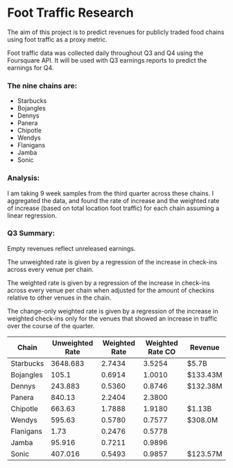 # Foot Traffic Research

The aim of this project is to predict revenues for publicly traded food chains using foot traffic as a proxy metric.

Foot traffic data was collected daily throughout Q3 and Q4 using the Foursquare API. It will be used with Q3 earnings reports to predict the earnings for Q4.

### The nine chains are:
- Starbucks
- Bojangles
- Dennys
- Panera
- Chipotle
- Wendys
- Flanigans
- Jamba
- Sonic


### Analysis:

I am taking 9 week samples from the third quarter across these chains. I aggregated the data, and found the rate of increase and the weighted rate of increase (based on total location foot traffic) for each chain assuming a linear regression.

### Q3 Summary:

Empty revenues reflect unreleased earnings.

The unweighted rate is given by a regression of the increase in check-ins across every venue per chain.

The weighted rate is given by a regression of the increase in check-ins across every venue per chain when adjusted for the amount of checkins relative to other venues in the chain.

The change-only weighted rate is given by a regression of the increase in weighted check-ins only for the venues that showed an increase in traffic over the course of the quarter.

Chain | Unweighted Rate | Weighted Rate | Weighted Rate CO |  Revenue
--- | --- | --- | --- | ---
Starbucks | 3648.683 | 2.7434 | 3.5254 | $5.7B
Bojangles | 105.1 | 0.6914 | 1.0010 | $133.43M
Dennys | 243.883 | 0.5360 | 0.8746 | $132.38M
Panera | 840.13 | 2.2404 | 2.3800 |
Chipotle | 663.63 | 1.7888 | 1.9180 | $1.13B
Wendys | 595.63 | 0.5780 | 0.7577 | $308.0M
Flanigans | 1.73 | 0.2476 | 0.5778 |
Jamba | 95.916 | 0.7211 | 0.9896 |
Sonic | 407.016 | 0.5493 | 0.9857 | $123.57M
